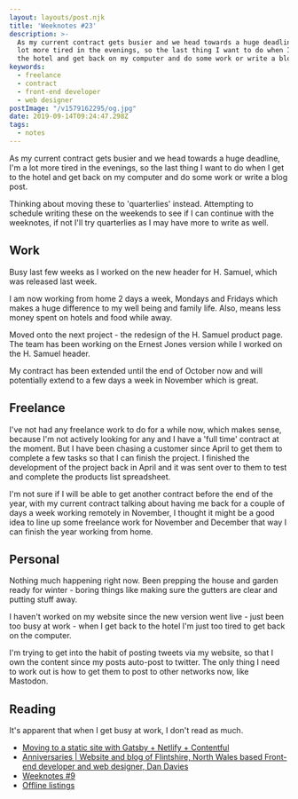 ```yaml
---
layout: layouts/post.njk
title: 'Weeknotes #23'
description: >-
  As my current contract gets busier and we head towards a huge deadline, I'm a
  lot more tired in the evenings, so the last thing I want to do when I get to
  the hotel and get back on my computer and do some work or write a blog post.
keywords:
  - freelance
  - contract
  - front-end developer
  - web designer
postImage: "/v1579162295/og.jpg"
date: 2019-09-14T09:24:47.298Z
tags:
  - notes
---
```

As my current contract gets busier and we head towards a huge deadline, I'm a lot more tired in the evenings, so the last thing I want to do when I get to the hotel and get back on my computer and do some work or write a blog post.

Thinking about moving these to 'quarterlies' instead. Attempting to schedule writing these on the weekends to see if I can continue with the weeknotes, if not I'll try quarterlies as I may have more to write as well.

## Work
Busy last few weeks as I worked on the new header for H. Samuel, which was released last week.

I am now working from home 2 days a week, Mondays and Fridays which makes a huge difference to my well being and family life. Also, means less money spent on hotels and food while away.

Moved onto the next project - the redesign of the H. Samuel product page. The team has been working on the Ernest Jones version while I worked on the H. Samuel header.

My contract has been extended until the end of October now and will potentially extend to a few days a week in November which is great.


## Freelance
I've not had any freelance work to do for a while now, which makes sense, because I'm not actively looking for any and I have a 'full time' contract at the moment. But I have been chasing a customer since April to get them to complete a few tasks so that I can finish the project. I finished the development of the project back in April and it was sent over to them to test and complete the products list spreadsheet.

I'm not sure if I will be able to get another contract before the end of the year, with my current contract talking about having me back for a couple of days a week working remotely in November, I thought it might be a good idea to line up some freelance work for November and December that way I can finish the year working from home.


## Personal
Nothing much happening right now. Been prepping the house and garden ready for winter - boring things like making sure the gutters are clear and putting stuff away.

I haven't worked on my website since the new version went live - just been too busy at work - when I get back to the hotel I'm just too tired to get back on the computer.

I'm trying to get into the habit of posting tweets via my website, so that I own the content since my posts auto-post to twitter. The only thing I need to work out is how to get them to post to other networks now, like Mastodon.


## Reading
It's apparent that when I get busy at work, I don't read as much.

- [Moving to a static site with Gatsby + Netlify + Contentful](https://flexport.engineering/moving-to-a-static-site-with-gatsby-netlify-contentful-51125d443231 "Moving to a static site with Gatsby + Netlify + Contentful")
- [Anniversaries | Website and blog of Flintshire, North Wales based Front-end developer and web designer, Dan Davies](https://www.dan-davies.co.uk/anniversaries "Anniversaries | Website and blog of Flintshire, North Wales based Front-end developer and web designer, Dan Davies")
- [Weeknotes #9](https://daverupert.com/2019/09/weeknotes-9/ "Weeknotes #9")
- [Offline listings](https://remysharp.com/2019/09/05/offline-listings "Offline listings")
